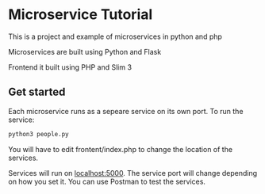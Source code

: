 # Microservice Tutorial

This is a project and example of microservices in python and php

Microservices are built using Python and Flask

Frontend it built using PHP and Slim 3

## Get started

Each microservice runs as a sepeare service on its own port. To run the service:

```bash
python3 people.py
```

You will have to edit frontent/index.php to change the location of the services.

Services will run on [localhost:5000](http://localhost:5000). The service port will change depending on how you set it. You can use Postman to test the services.
